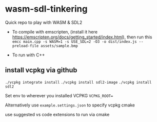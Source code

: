 # wasm-sdl-tinkering
Quick repo to play with WASM & SDL2

- To compile with emscripten, (install it here https://emscripten.org/docs/getting_started/index.html), then run this
`emcc main.cpp -s WASM=1 -s USE_SDL=2 -O3 -o dist/index.js --preload-file assets/sample.bmp`

- To run with C++

install vcpkg via github
-
`./vcpkg integrate install`
`./vcpkg install sdl2-image`
`./vcpkg install sdl2`


Set env to wherever you installed VCPKG
`VCPKG_ROOT=`

Alternatively use `example.settings.json` to specify vcpkg cmake

use suggested vs code extensions to run via cmake
